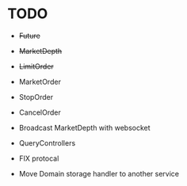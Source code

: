 # TODO 
* ~~Future~~

* ~~MarketDepth~~

* ~~LimitOrder~~

* MarketOrder

* StopOrder

* CancelOrder

* Broadcast MarketDepth with websocket

* QueryControllers

* FIX protocal

* Move Domain storage handler to another service

